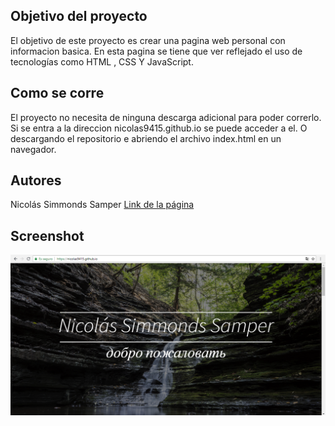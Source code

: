 
## Objetivo del proyecto
El objetivo de este proyecto es crear una pagina web personal con informacion basica. En esta pagina se tiene que ver reflejado el uso de tecnologías como HTML , CSS Y JavaScript.

## Como se corre
El proyecto no necesita de ninguna descarga adicional para poder correrlo. Si se entra a la direccion nicolas9415.github.io se puede acceder a el. O descargando el repositorio e abriendo el archivo index.html en un navegador.

## Autores
Nicolás Simmonds Samper
[Link de la página](https://nicoals9415.github.io)

## Screenshot
![Foto de la pagina](https://raw.githubusercontent.com/Nicolas9415/Nicolas9415.github.io/master/Captura.PNG)

